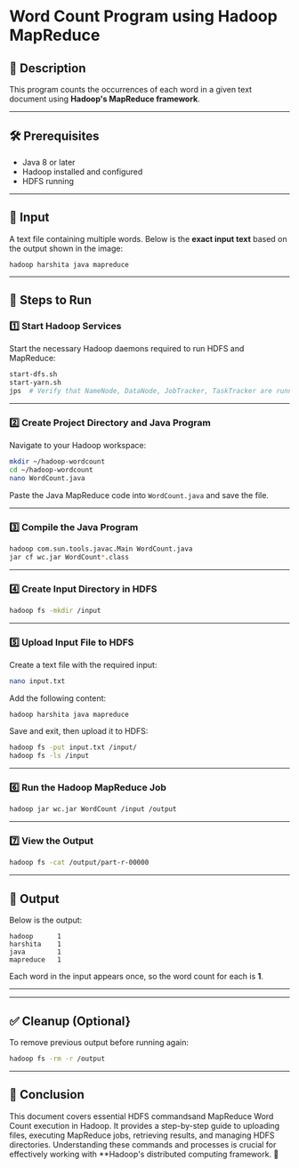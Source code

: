 

# Word Count Program using Hadoop MapReduce

## 📌 Description
This program counts the occurrences of each word in a given text document using **Hadoop's MapReduce framework**.

---

## 🛠 Prerequisites
- Java 8 or later  
- Hadoop installed and configured  
- HDFS running  

---

## 📂 Input
A text file containing multiple words. Below is the **exact input text** based on the output shown in the image:

```
hadoop harshita java mapreduce
```

---

## 📌 Steps to Run

### 1️⃣ Start Hadoop Services
Start the necessary Hadoop daemons required to run HDFS and MapReduce:
```sh
start-dfs.sh
start-yarn.sh
jps  # Verify that NameNode, DataNode, JobTracker, TaskTracker are running
```

---

### 2️⃣ Create Project Directory and Java Program
Navigate to your Hadoop workspace:
```sh
mkdir ~/hadoop-wordcount
cd ~/hadoop-wordcount
nano WordCount.java
```
Paste the Java MapReduce code into `WordCount.java` and save the file.

---

### 3️⃣ Compile the Java Program
```sh
hadoop com.sun.tools.javac.Main WordCount.java
jar cf wc.jar WordCount*.class
```

---

### 4️⃣ Create Input Directory in HDFS
```sh
hadoop fs -mkdir /input
```

---

### 5️⃣ Upload Input File to HDFS
Create a text file with the required input:
```sh
nano input.txt
```
Add the following content:
```
hadoop harshita java mapreduce
```
Save and exit, then upload it to HDFS:
```sh
hadoop fs -put input.txt /input/
hadoop fs -ls /input
```

---

### 6️⃣ Run the Hadoop MapReduce Job
```sh
hadoop jar wc.jar WordCount /input /output
```

---

### 7️⃣ **View the Output**
```sh
hadoop fs -cat /output/part-r-00000
```

---

## 📌  Output
Below is the  output:

```
hadoop      1
harshita    1
java        1
mapreduce   1
```

Each word in the input appears once, so the word count for each is **1**.

---


---

## ✅ Cleanup (Optional}
To remove previous output before running again:
```sh
hadoop fs -rm -r /output
```

---

## 📌 Conclusion
This document covers essential  HDFS commandsand MapReduce Word Count execution in Hadoop. It provides a step-by-step guide to uploading files, executing MapReduce jobs, retrieving results, and managing HDFS directories. Understanding these commands and processes is crucial for effectively working with **Hadoop's distributed computing framework. 🚀  

